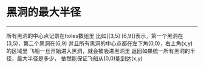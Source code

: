 # 黑洞的最大半径

---


所有黑洞的中心点记录在holes数组里
比如[[3,5] [6,9]]表示，第一个黑洞在(3,5)，第二个黑洞在(6,9)
并且所有黑洞的中心点都在左下角(0,0)，右上角(x,y)的区域里
飞船一旦开始进入黑洞，就会被吸进黑洞里
返回如果统一所有黑洞的半径，最大半径是多少，
依然能保证飞船从(0,0)能到达(x,y)
